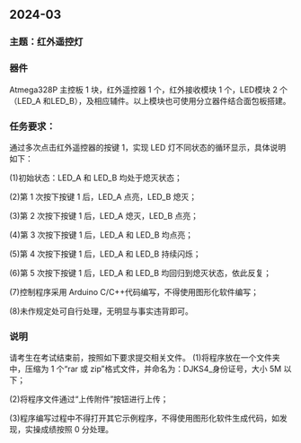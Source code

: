 ## 2024-03

### 主题：红外遥控灯

### 器件

Atmega328P 主控板 1 块，红外遥控器 1 个，红外接收模块 1 个，LED模块 2 个（LED_A 和LED_B），及相应辅件。以上模块也可使用分立器件结合面包板搭建。

### 任务要求：

通过多次点击红外遥控器的按键 1，实现 LED 灯不同状态的循环显示，具体说明如下：

(1)初始状态：LED_A 和 LED_B 均处于熄灭状态；

(2)第 1 次按下按键 1 后，LED_A 点亮，LED_B 熄灭；

(3)第 2 次按下按键 1 后，LED_A 熄灭，LED_B 点亮；

(4)第 3 次按下按键 1 后，LED_A 和 LED_B 均点亮；

(5)第 4 次按下按键 1 后，LED_A 和 LED_B 持续闪烁；

(6)第 5 次按下按键 1 后，LED_A 和 LED_B 均回归到熄灭状态，依此反复；

(7)控制程序采用 Arduino C/C++代码编写，不得使用图形化软件编写；

(8)未作规定处可自行处理，无明显与事实违背即可。

### 说明

请考生在考试结束前，按照如下要求提交相关文件。
(1)将程序放在一个文件夹中，压缩为 1 个“rar 或 zip”格式文件，并命名为：DJKS4_身份证号，大小 5M 以下；

(2)将程序文件通过“上传附件”按钮进行上传；

(3)程序编写过程中不得打开其它示例程序，不得使用图形化软件生成代码，如发现，实操成绩按照 0 分处理。
